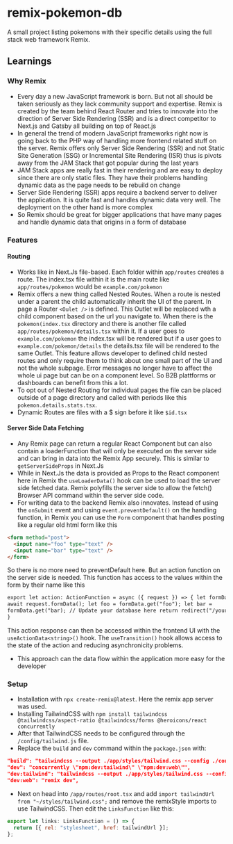 # remix-pokemon-db

A small project listing pokemons with their specific details using the full stack web framework Remix.

## Learnings

### Why Remix

- Every day a new JavaScript framework is born. But not all should be taken seriously as they lack community support and expertise. Remix is created by the team behind React Router and tries to innovate into the direction of Server Side Rendering (SSR) and is a direct competitor to Next.js and Gatsby all building on top of React.js
- In general the trend of modern JavaScript frameworks right now is going back to the PHP way of handling more frontend related stuff on the server. Remix offers only Server Side Rendering (SSR) and not Static Site Generation (SSG) or Incremental Site Rendering (ISR) thus is pivots away from the JAM Stack that got popular during the last years
- JAM Stack apps are really fast in their rendering and are easy to deploy since there are only static files. They have their problems handling dynamic data as the page needs to be rebuild on change
- Server Side Rendering (SSR) apps require a backend server to deliver the application. It is quite fast and handles dynamic data very well. The deployment on the other hand is more complex
- So Remix should be great for bigger applications that have many pages and handle dynamic data that origins in a form of database

### Features

#### Routing

- Works like in Next.Js file-based. Each folder within `app/routes` creates a route. The index.tsx file within it is the main route like `app/routes/pokemon` would be `example.com/pokemon`
- Remix offers a new thing called Nested Routes. When a route is nested under a parent the child automatically inherit the UI of the parent. In page a Router `<Oulet />` is defined. This Outlet will be replaced wth a child component based on the url you navigate to. When there is the `pokemon(index.tsx` directory and there is another file called `app/routes/pokemon/details.tsx` within it. If a user goes to `example.com/pokemon` the index.tsx will be rendered but if a user goes to `example.com/pokemon/details` the details.tsx file will be rendered to the same Outlet. This feature allows developer to defined child nested routes and only require them to think about one small part of the UI and not the whole subpage. Error messages no longer have to affect the whole ui page but can be on a component level. So B2B plattforms or dashboards can benefit from this a lot.
- To opt out of Nested Routing for individual pages the file can be placed outside of a page directory and called with periods like this `pokemon.details.stats.tsx`.
- Dynamic Routes are files with a $ sign before it like `$id.tsx`

#### Server Side Data Fetching

- Any Remix page can return a regular React Component but can also contain a loaderFunction that will only be executed on the server side and can bring in data into the Remix App securely. This is similar to `getServerSideProps` in Next.Js
- While in Next.Js the data is provided as Props to the React component here in Remix the `useLoaderData()` hook can be used to load the server side fetched data. Remix polyfills the server side to allow the fetch() Browser API command within the server side code.
- For writing data to the backend Remix also innovates. Instead of using the `onSubmit` event and using `event.preventDefault()` on the handling function, in Remix you can use the `Form` component that handles posting like a regular old html form like this

```html
<form method="post">
  <input name="foo" type="text" />
  <input name="bar" type="text" />
</form>
```

So there is no more need to preventDefault here. But an action function on the server side is needed. This function has access to the values within the form by their name like this

```html
export let action: ActionFunction = async ({ request }) => { let formData =
await request.formData(); let foo = formData.get("foo"); let bar =
formData.get("bar); // Update your database here return redirect("/your-path");
}
```

This action response can then be accessed within the frontend UI with the `useActionData<string>()` hook. The `useTransition()` hook allows access to the state of the action and reducing asynchronicity problems.

- This approach can the data flow within the application more easy for the developer

### Setup

- Installation with `npx create-remix@latest`. Here the remix app server was used.
- Installing TailwindCSS with `npm install tailwindcss @tailwindcss/aspect-ratio @tailwindcss/forms @heroicons/react concurrently`
- After that TailwindCSS needs to be configured through the `/config/tailwind.js` file.
- Replace the `build` and `dev` command within the `package.json` with:

```json
"build": "tailwindcss --output ./app/styles/tailwind.css --config ./config/tailwind.js --minify && remix build",
"dev": "concurrently \"npm:dev:tailwind\" \"npm:dev:web\"",
"dev:tailwind": "tailwindcss --output ./app/styles/tailwind.css --config ./config/tailwind.js --watch",
"dev:web": "remix dev",
```

- Next on head into `/app/routes/root.tsx` and add `import tailwindUrl from "~/styles/tailwind.css";` and remove the remixStyle imports to use TailwindCSS. Then edit the `LinksFunction` like this:

```javascript
export let links: LinksFunction = () => {
  return [{ rel: "stylesheet", href: tailwindUrl }];
};
```
